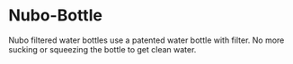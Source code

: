 Nubo-Bottle
===========

Nubo filtered water bottles use a patented water bottle with filter. No more sucking or squeezing the bottle to get clean water.
